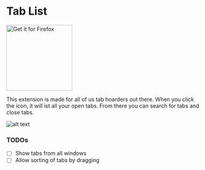 # Tab List
<a href="https://addons.mozilla.org/en-US/firefox/addon/tab-list-and-manager/">
  <img src="https://ffp4g1ylyit3jdyti1hqcvtb-wpengine.netdna-ssl.com/addons/files/2015/11/get-the-addon.png" width="172px" alt="Get it for Firefox">
</a>

This extension is made for all of us tab hoarders out there. When you click the icon, it will ist all your open tabs. From there you can search for tabs and close tabs.

![alt text](https://github.com/nilshellerhoff/tab-list/raw/main/assets/Screenshot1.png "Screenshot")

### TODOs

- [ ] Show tabs from all windows
- [ ] Allow sorting of tabs by dragging
